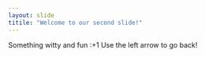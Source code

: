 ```yaml
---
layout: slide
titile: "Welcome to our second slide!"
---
```

Something witty and fun :+1
Use the left arrow to go back!

